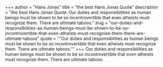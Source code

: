 +++
author = "Hans Jonas"
title = "the best Hans Jonas Quote"
description = "the best Hans Jonas Quote: Our duties and responsibilities as human beings must be shown to be so incontrovertible that even atheists must recognize them. There are ultimate taboos."
slug = "our-duties-and-responsibilities-as-human-beings-must-be-shown-to-be-so-incontrovertible-that-even-atheists-must-recognize-them-there-are-ultimate-taboos"
quote = '''Our duties and responsibilities as human beings must be shown to be so incontrovertible that even atheists must recognize them. There are ultimate taboos.'''
+++
Our duties and responsibilities as human beings must be shown to be so incontrovertible that even atheists must recognize them. There are ultimate taboos.
